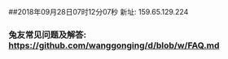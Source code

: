 ##2018年09月28日07时12分07秒 新址: 159.65.129.224
### 兔友常见问题及解答: https://github.com/wanggonging/d/blob/w/FAQ.md
